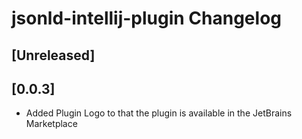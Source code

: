 <!-- Keep a Changelog guide -> https://keepachangelog.com -->

# jsonld-intellij-plugin Changelog

## [Unreleased]

## [0.0.3]
- Added Plugin Logo to that the plugin is available in the JetBrains Marketplace


